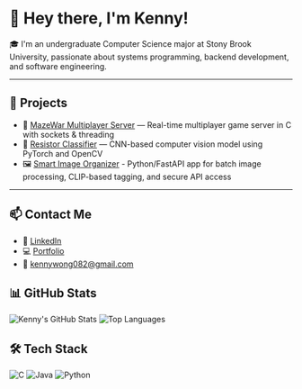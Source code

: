 # 👋 Hey there, I'm Kenny!

🎓 I'm an undergraduate Computer Science major at Stony Brook University, passionate about systems programming, backend development, and software engineering.

---

## 🧪 Projects

- 🔌 [MazeWar Multiplayer Server](https://github.com/kenny082/mazewar-multiplayer) — Real-time multiplayer game server in C with sockets & threading  
- 🤖 [Resistor Classifier](https://github.com/kenny082/Classify-Resistor) — CNN-based computer vision model using PyTorch and OpenCV  
- 🖼️ [Smart Image Organizer](https://github.com/kenny082/Smart-Image-Organizer) - Python/FastAPI app for batch image processing, CLIP-based tagging, and secure API access
---

## 📫 Contact Me

- 💼 [LinkedIn](https://www.linkedin.com/in/kenny-wong-714548276/)
- 💻 [Portfolio](https://yourwebsite.com)
- 📧 kennywong082@gmail.com

## 📊 GitHub Stats

![Kenny's GitHub Stats](https://github-readme-stats.vercel.app/api?username=kenny082&show_icons=true&theme=github_dark&hide_border=true)
![Top Languages](https://github-readme-stats.vercel.app/api/top-langs/?username=kenny082&layout=compact&theme=github_dark&hide_border=true)


## 🛠️ Tech Stack

![C](https://img.shields.io/badge/C-00599C?style=flat&logo=c&logoColor=white)
![Java](https://img.shields.io/badge/Java-ED8B00?style=flat&logo=openjdk&logoColor=white)
![Python](https://img.shields.io/badge/Python-3670A0?style=flat&logo=python&logoColor=white)
